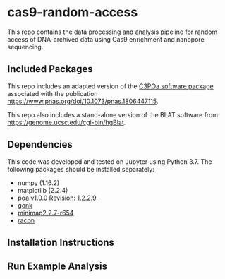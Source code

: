 # cas9-random-access
This repo contains the data processing and analysis pipeline for random access of DNA-archived data using Cas9 enrichment and nanopore sequencing.

## Included Packages
This repo includes an adapted version of the [C3POa software package](https://github.com/rvolden/C3POa) associated with the publication https://www.pnas.org/doi/10.1073/pnas.1806447115.

This repo also includes a stand-alone version of the BLAT software from https://genome.ucsc.edu/cgi-bin/hgBlat.

## Dependencies
This code was developed and tested on Jupyter using Python 3.7.
The following packages should be installed separately:
- numpy (1.16.2)
- matplotlib (2.2.4)
- [poa v1.0.0 Revision: 1.2.2.9](https://github.com/tanghaibao/bio-pipeline)
- [gonk](https://github.com/rvolden/gonk)
- [minimap2 2.7-r654](https://github.com/lh3/minimap2)
- [racon](https://github.com/isovic/racon)

## Installation Instructions


## Run Example Analysis
